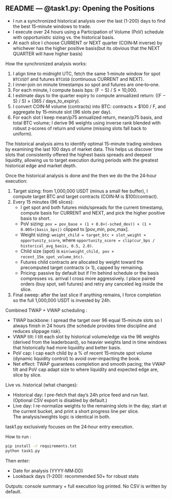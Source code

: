 ## README — @task1.py: Opening the Positions

- I run a synchronized historical analysis over the last (1-200) days to find the best 15‑minute windows to trade.
- I execute over 24 hours using a Participation of Volume (PoV) schedule with opportunistic sizing vs. the historical basis.
- At each slice I choose CURRENT or NEXT quarter (COIN‑M inverse) by whichever has the higher positive basis(but its obvious that the NEXT QUARTER will have higher basis)

How the synchronized analysis works:
1) I align time to midnight UTC, fetch the same 1‑minute window for spot `BTCUSDT` and futures `BTCUSD` (continuous CURRENT and NEXT).  
2) I inner‑join on minute timestamps so spot and futures are one‑to‑one.  
3) For each minute, I compute basis bps: (F − S) / S × 10,000.  
4) I estimate days to the quarter expiry to compute annualized return: ((F − S) / S) × (365 / days_to_expiry).  
5) I convert COIN‑M volume (contracts) into BTC: contracts × $100 / F, and aggregate by 15‑minute slot (96 slots per day).  
6) For each slot I keep mean/p75 annualized return, mean/p75 basis, and total BTC volume; I derive 96 weights using inverse rank blended with robust z‑scores of return and volume (missing slots fall back to uniform).

The historical analysis aims to identify optimal 15-minute trading windows by examining the last 100 days of market data. This helps us discover time slots that consistently offered the highest basis spreads and deepest liquidity, allowing us to target execution during periods with the greatest historical edge and market depth.

Once the historical analysis is done and the then we do the the 24‑hour execution:
1) Target sizing: from 1,000,000 USDT (minus a small fee buffer), I compute target BTC and target contracts (COIN‑M is $100/contract).  
2) Every 15 minutes (96 slices):  
   - I get spot and both futures mids/spreads for the current timestamp, compute basis for CURRENT and NEXT, and pick the higher positive basis to short.  
   - PoV sizing: `pov = pov_base × (1 + 0.8×(-sched_dev)) × (1 + 0.005×|basis_bps|)` clipped to [pov_min, pov_max].  
   - Weight sizing: `weight_child = target_btc × slot_weight × opportunity_score`, where `opportunity_score = clip(cur_bps / historical_avg_basis, 0.5, 2.0)`.  
   - Child size (spot) is `min(weight_child, pov × recent_15m_spot_volume_btc)`.  
   - Futures child contracts are allocated by weight toward the precomputed target contracts (≥ 1), capped by remaining.  
   - Pricing: passive by default but if I’m behind schedule or the basis compresses vs. arrival I cross more aggressively. I place paired orders (buy spot, sell futures) and retry any canceled leg inside the slice.  
3) Final sweep: after the last slice if anything remains, I force completion so the full 1,000,000 USDT is invested by 24h.

Combined TWAP + VWAP scheduling :
- TWAP backbone: I spread the target over 96 equal 15‑minute slots so I always finish in 24 hours (the schedule provides time discipline and reduces slippage risk).
- VWAP tilt: I tilt each slot by historical volume/edge via the 96 weights (derived from the leaderboard), so heavier weights land in time windows that historically had more liquidity and better basis.
- PoV cap: I cap each child by a % of recent 15‑minute spot volume (dynamic liquidity control) to avoid over‑impacting the book.
- Net effect: TWAP guarantees completion and smooth pacing; the VWAP tilt and PoV cap adapt size to where liquidity and expected edge are, slice by slice.

Live vs. historical (what changes):
- Historical day: I pre-fetch that day’s 24h price feed and run fast. (Optional CSV export is disabled by default.)  
- Live day: I re-normalize weights to the remaining slots in the day, start at the current bucket, and print a short progress line per slice.  
The analysis/weights logic is identical in both.

task1.py exclusively focuses on the 24‑hour entry execution. 

How to run :
```bash
pip install -r requirements.txt
python task1.py
```
Then enter:  
- Date for analysis (YYYY‑MM‑DD)  
- Lookback days (1–200): recommended 50+ for robust stats 

Outputs: console summary + full execution log printed. No CSV is written by default.

